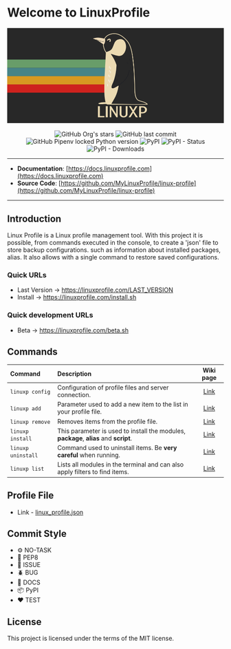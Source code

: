 # Welcome to LinuxProfile

<img src="https://github.com/MyLinuxProfile/linux-profile/blob/master/docs/linuxp.png?raw=true">

<center>

![GitHub Org's stars](https://img.shields.io/github/stars/MyLinuxProfile?label=LinuxProfile&style=flat-square)
![GitHub last commit](https://img.shields.io/github/last-commit/MyLinuxProfile/linux-profile-basic?style=flat-square)
![GitHub Pipenv locked Python version](https://img.shields.io/github/pipenv/locked/python-version/MyLinuxProfile/linux-profile?style=flat-square)
![PyPI](https://img.shields.io/pypi/v/linuxp)
![PyPI - Status](https://img.shields.io/pypi/status/linuxp?style=flat-square)
![PyPI - Downloads](https://img.shields.io/pypi/dm/linuxp?style=flat-square)

</center>

---

- **Documentation**: [https://docs.linuxprofile.com](https://docs.linuxprofile.com)
- **Source Code**: [https://github.com/MyLinuxProfile/linux-profile](https://github.com/MyLinuxProfile/linux-profile)

---

## Introduction

Linux Profile is a Linux profile management tool. With this project it is possible, from commands executed in the console, to create a 'json' file to store backup configurations. such as information about installed packages, alias. It also allows with a single command to restore saved configurations.

### Quick URLs
- Last Version -> https://linuxprofile.com/LAST_VERSION
- Install -> https://linuxprofile.com/install.sh

### Quick development URLs
- Beta -> https://linuxprofile.com/beta.sh

## Commands

| Command               | Description                                                                              | Wiki page                    |
|:----------------------|:-----------------------------------------------------------------------------------------| :--------------------------: | 
| ``linuxp config``     | Configuration of profile files and server connection.                                    | [Link](nav/commands/config/index.md) |
| ``linuxp add``        | Parameter used to add a new item to the list in your profile file.                       | [Link](nav/commands/add/index.md) |
| ``linuxp remove``     | Removes items from the profile file.                                                     | [Link](nav/commands/remove/index.md) |
| ``linuxp install``    | This parameter is used to install the modules, **package**, **alias** and **script**.    | [Link](nav/commands/install/index.md) |
| ``linuxp uninstall``  | Command used to uninstall items. Be **very careful** when running.                       | [Link](nav/commands/uninstall/index.md) |
| ``linuxp list``       | Lists all modules in the terminal and can also apply filters to find items.              | [Link](nav/commands/list/index.md) |

## Profile File 

- Link - [linux_profile.json](https://github.com/MyLinuxProfile/linux-profile/blob/master/docs/linux_profile.json)

## Commit Style
- ⚙️ NO-TASK
- 📝 PEP8
- 📌 ISSUE
- 🪲 BUG
- 📘 DOCS
- 📦 PyPI
- ❤️️ TEST

## License

This project is licensed under the terms of the MIT license.
